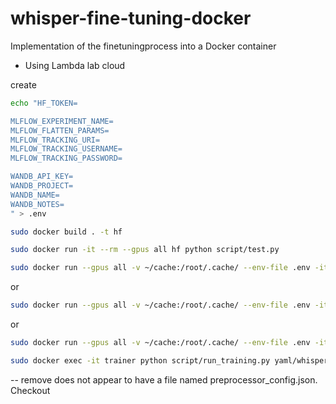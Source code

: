 # whisper-fine-tuning-docker
Implementation of the finetuningprocess into a Docker container

* Using Lambda lab cloud


create
```bash
echo "HF_TOKEN=

MLFLOW_EXPERIMENT_NAME=
MLFLOW_FLATTEN_PARAMS=
MLFLOW_TRACKING_URI=
MLFLOW_TRACKING_USERNAME=
MLFLOW_TRACKING_PASSWORD=

WANDB_API_KEY=
WANDB_PROJECT=
WANDB_NAME=
WANDB_NOTES=
" > .env
```

```bash
sudo docker build . -t hf
```

```bash
sudo docker run -it --rm --gpus all hf python script/test.py
```

```bash
sudo docker run --gpus all -v ~/cache:/root/.cache/ --env-file .env -it --rm --name trainer hf python script/run_training.py yaml/whisper-params.yaml
```

or 

```bash
sudo docker run --gpus all -v ~/cache:/root/.cache/ --env-file .env -it --rm --name trainer -d hf bash
```

or 

```bash
sudo docker run --gpus all -v ~/cache:/root/.cache/ --env-file .env -it --rm --name trainer hf python script/run_training_track_with_mlflow.py yaml/whisper-params.yaml

```

```bash
sudo docker exec -it trainer python script/run_training.py yaml/whisper-params.yaml
```


-- remove
does not appear to have a file named preprocessor_config.json. Checkout